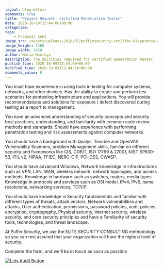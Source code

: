 ```yaml
---
layout: blog-detail
comments: true 
title: "Project Request: Certified Penetration Tester"
date: 2020-10-09T15:44:00+00:00
categories:
tags:
    - Proposal Sent
image_src: /assets/uploads/2018/07/puffinsecurity-ret2libc-Disparando-con-su-propia-pistola.jpg
image_height: 1280
image_width: 1920
author: Maria Montoya
description: The abilities required for certified penetration tester
publish_time: 2020-10-09T15:44:00+00:00
modified_time: 2020-10-09T12:44:16+00:00
comments_value: 0
---
```


You must have experience in using tools in testing for computer systems, networks, and other devices. Has the ability to create and perform test scenarios for pentesting infrastructure and applications. You
will provide recommendations and solutions for exposure / defect discovered during testing as a report to management.

You nave an advanced understanding of security concepts and security best practices, understanding, and familiarity with common code review methods and standards. Should have experience with
performing penetration testing and risk assessments against computer networks.

You should have a background with Qualys, Tenable and OpenVAS Vulnerability Scanners, problem Management skills, familiar on different security and frameworks like CIS, COBIT, ISO 17799 & 27001,
NIST SP800-53, ITIL v2, HIPAA, FFIEC, NERC-CIP, PCI-DSS, OWASP.

You should have advanced Windows, Network knowledge in infrastructures such as VPN, LAN, WAN, wireless network, network topologies, and access methods. Knowledge in hardware such as switches,
routers, media types. Knowledge in protocols and services such as OSI model, IPv4, IPv6, name resolutions, networking services, TCP/IP.

You should have knowledge in Security fundamentals and familiar with different types of threats, attack vectors, Network vulnerabilities and attacks, User authentication, permissions, password policies, audit
policies, encryption, cryptography, Physical security, internet security, wireless security, and core security principles and have a Familiarity of security tools, technologies, and threat landscape.

At Puffin Security, we use the ELITE SECURITY CONSULTING methodology so you can rest assured that your organization will have the highest level of security. 

Complete the form, and we'll be in touch as soon as possible

[![Lets Audit Button](/assets/uploads/2023/01/Puffin-security-blog-button-lest-audit-2.jpg 'lets Audit Button')](https://hub.puffinsecurity.com/quote)
